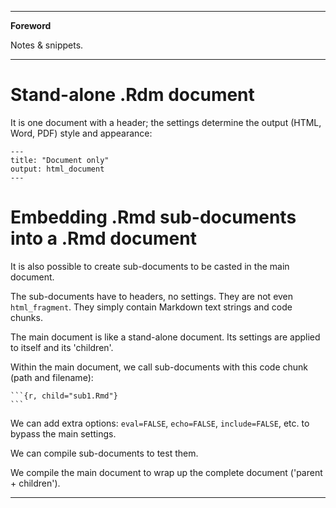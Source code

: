 <!--
---

[TOC]
-->
---

**Foreword**

Notes & snippets.

---

# Stand-alone .Rdm document

It is one document with a header; the settings determine the output (HTML, Word, PDF) style and appearance:

```
---
title: "Document only"
output: html_document
---
```

# Embedding .Rmd sub-documents into a .Rmd document

It is also possible to create sub-documents to be casted in the main document.

The sub-documents have to headers, no settings. They are not even `html_fragment`. They simply contain Markdown text strings and code chunks.

The main document is like a stand-alone document. Its settings are applied to itself and its 'children'.

Within the main document, we call sub-documents with this code chunk (path and filename):


	```{r, child="sub1.Rmd"}
	```


We can add extra options: `eval=FALSE`, `echo=FALSE`, `include=FALSE`, etc. to bypass the main settings.

We can compile sub-documents to test them.

We compile the main document to wrap up the complete document ('parent + children').

---
